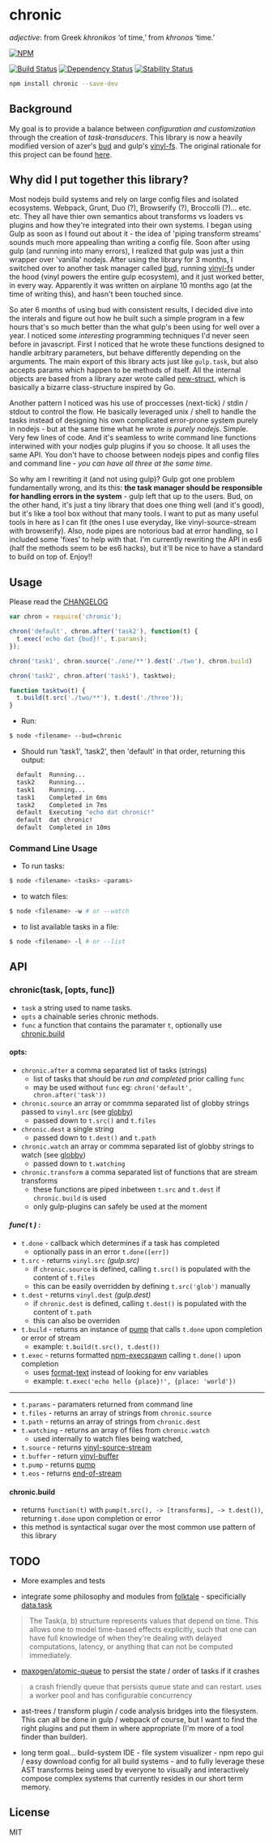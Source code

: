 # chronic

*adjective*: from Greek *khronikos* ‘of time,’ from *khronos* ‘time.’

[![NPM](https://nodei.co/npm/chronic.png)](https://nodei.co/npm/chronic/)

[![Build Status](https://travis-ci.org/RnbWd/chronic.svg?branch=master)](https://travis-ci.org/RnbWd/chronic)
[![Dependency Status](https://img.shields.io/david/rnbwd/chronic.svg?style=flat-square)](https://david-dm.org/rnbwd/chronic)
[![Stability Status](https://img.shields.io/badge/stability-stable-green.svg?style=flat-square)](https://github.com/dominictarr/stability#experimental)


```bash
npm install chronic --save-dev
```

## Background

My goal is to provide a balance between *configuration and customization* through the creation of *task-transducers*. This library is now a heavily modified version of azer's [bud](https://github.com/azer/bud) and gulp's [vinyl-fs](https://github.com/wearefractal/vinyl-fs). The original rationale for this project can be found [here](https://github.com/rnbwd/chronic/blob/master/RATIONALE.md).

## Why did I put together this library?

Most nodejs build systems and rely on large config files and isolated ecosystems. Webpack, Grunt, Duo (?), Browserify (?), Broccolli (?)... etc. etc. They all have thier own semantics about transforms vs loaders vs plugins and how they're integrated into their own systems. I began using Gulp as soon as I found out about it - the idea of 'piping  transform streams' sounds much more appealing than writing a config file. Soon after using gulp (and running into many errors), I realized that gulp was just a thin wrapper over 'vanilla' nodejs. After using the library for 3 months, I switched over to another task manager called [bud](https://github.com/azer/bud), running [vinyl-fs](https://github.com/wearefractal/vinyl-fs) under the hood (vinyl powers the entire gulp ecosystem), and it just worked better, in every way. Apparently it was written on airplane  10 months ago (at the time of writing this), and hasn't been touched since.

So ater 6 months of using bud with consistent results, I decided dive into the interals and figure out how he built such a simple program in a few hours that's so much better than the what gulp's been using for well over a year. I noticed some *interesting* programming techniques I'd never seen before in javascript. First  I noticed that he wrote these functions designed to handle arbitrary parameters, but behave differently depending on the arguments. The main export of this library acts just like `gulp.task`, but also accepts params which happen to be methods of itself. All the internal objects are based from a library azer wrote called [new-struct](https://github.com/azer/new-struct), which is basically a bizarre class-structure inspired by Go.

Another pattern I noticed was his use of proccesses (next-tick) / stdin / stdout to control the flow. He basically leveraged unix / shell to handle the tasks instead of designing his own complicated error-prone system purely in nodejs - but at the same time what he wrote *is purely nodejs*. Simple. Very few lines of code. And it's seamless to write command line functions interwined with your nodjes gulp plugins if you so choose. It all uses the same API. You don't have to choose between nodejs pipes and config files and command line - *you can have all three at the same time*.

So why am I rewriting it (and not using gulp)? Gulp got one problem fundamentally wrong, and its this: **the task manager should be responsible for handling errors in the system** - gulp left that up to the users. Bud, on the other hand, it's just a tiny library that does one thing well (and it's good), but it's like a tool box without that many tools. I want to put as many useful tools in here as I can fit (the ones I use everyday, like vinyl-source-stream with browserify). Also, node pipes are notorious bad at error handling, so I included some 'fixes' to help with that. I'm currently rewriting the API in es6 (half the methods seem to be es6 hacks), but it'll be nice to have a standard to build on top of. Enjoy!!

## Usage

Please read the [CHANGELOG](https://github.com/rnbwd/chronic/blob/master/CHANGELOG.md)

``` js
var chron = require('chronic');

chron('default', chron.after('task2'), function(t) {
  t.exec('echo dat {bud}!', t.params);
});

chron('task1', chron.source('./one/**').dest('./two'), chron.build)

chron('task2', chron.after('task1'), tasktwo);

function tasktwo(t) {
  t.build(t.src('./two/**'), t.dest('./three'));
}
```
- Run:

```bash
$ node <filename> --bud=chronic
```

- Should run 'task1', 'task2', then 'default' in that order, returning this output:

```bash
  default  Running...
  task2    Running...
  task1    Running...
  task1    Completed in 6ms
  task2    Completed in 7ms
  default  Executing "echo dat chronic!"
  default  dat chronic!
  default  Completed in 10ms
```

### Command Line Usage

- To run tasks:

```bash
$ node <filename> <tasks> <params>
```

- to watch files:

```bash
$ node <filename> -w # or --watch
```

- to list available tasks in a file:

```bash
$ node <filename> -l # or --list
```

## API

### chronic(task, [opts, func])

* `task` a string used to name tasks.
* `opts` a chainable series chronic methods.
* `func` a function that contains the paramater `t`, optionally use [chronic.build](#chronicbuild)

#### opts:

* `chronic.after` a comma separated list of tasks (strings)
  - list of tasks that should be *run and completed* prior calling `func`
  - may be used without `func` eg: `chron('default', chron.after('task'))`
* `chronic.source` an array or commma separated list of globby strings passed to `vinyl.src` (see [globby](https://github.com/sindresorhus/globby))
  - passed down to `t.src()` and `t.files`
* `chronic.dest` a single string
  - passed down to `t.dest()` and  `t.path`
* `chronic.watch` an array or commma separated list of globby strings to watch (see [globby](https://github.com/sindresorhus/globby))
  - passed down to `t.watching`
* `chronic.transform` a comma separated list of functions that are stream transforms
  - these functions are piped inbetween `t.src` and `t.dest` if `chronic.build` is used
  - only gulp-plugins can safely be used at the moment


#### *func(* **t** *)* :

* `t.done` - callback which determines if a task has completed
  - optionally pass in an error `t.done([err])`
* `t.src` - returns `vinyl.src` *(gulp.src)*
  - if `chronic.source` is defined, calling `t.src()` is populated with the content of `t.files`
  - this can be easily overridden by defining `t.src('glob')` manually
* `t.dest` - returns `vinyl.dest` *(gulp.dest)*
  - if `chronic.dest` is defined, calling `t.dest()` is populated with the content of `t.path`
  - this can also be overriden
* `t.build` - returns an instance of [pump](https://github.com/mafintosh/pump) that calls `t.done` upon completion or error of stream
  - example: `t.build(t.src(), t.dest())`
* `t.exec` - returns formatted [npm-execspawn](https://github.com/mafintosh/npm-execspawn) calling `t.done()` upon completion
  - uses [format-text](https://www.npmjs.com/package/format-text) instead of looking for env variables
  - example: `t.exec('echo hello {place}!', {place: 'world'})`

------

* `t.params` - paramaters returned from command line
* `t.files` - returns an array of strings from `chronic.source`
* `t.path` - returns an array of strings from `chronic.dest`
* `t.watching` - returns an array of files from `chronic.watch`
   - used internally to watch files being watched,
* `t.source` - returns [vinyl-source-stream](https://www.npmjs.com/package/vinyl-source-stream)
* `t.buffer` - return [vinyl-buffer](https://www.npmjs.com/package/vinyl-buffer)
* `t.pump` - returns [pump](https://www.npmjs.com/package/pump)
* `t.eos` - returns [end-of-stream](https://www.npmjs.com/package/end-of-stream)

#### chronic.build

- returns `function(t)` with `pump(t.src(), -> [transforms], -> t.dest())`, returning `t.done` upon completion or error
- this method is syntactical sugar over the most common use pattern of this library


## TODO

 - More examples and tests

 - integrate some philosophy and modules from [folktale](http://docs.folktalejs.org/en/latest/index.html#) - specificially [data.task](https://github.com/folktale/data.task)

> The Task(a, b) structure represents values that depend on time. This allows one to model time-based effects explicitly, such that one can have full knowledge of when they're dealing with delayed computations, latency, or anything that can not be computed immediately.

- [maxogen/atomic-queue](https://github.com/maxogden/atomic-queue) to persist the state / order of tasks if it crashes

> a crash friendly queue that persists queue state and can restart. uses a worker pool and has configurable concurrency

- ast-trees / transform plugin / code analysis bridges into the filesystem. This can all be done in gulp / webpack of course, but I want to find the right plugins and put them in where appropriate (I'm more of a tool finder than builder).

- long term goal... build-system IDE - file system visualizer - npm repo gui / easy download config for all build systems - and to fully leverage these AST transforms being used by everyone to visually and interactively compose complex systems that currently resides in our short term memory.

## License

MIT
